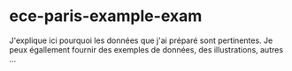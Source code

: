 # ece-paris-example-exam

J'explique ici pourquoi les données que j'ai préparé sont pertinentes. Je peux égallement fournir des exemples de données, des illustrations, autres ...
